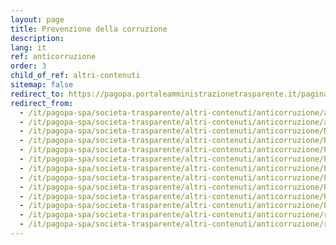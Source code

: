 ```yaml
---
layout: page
title: Prevenzione della corruzione
description: 
lang: it
ref: anticorruzione
order: 3
child_of_ref: altri-contenuti
sitemap: false
redirect_to: https://pagopa.portaleamministrazionetrasparente.it/pagina746_altri-contenuti.html
redirect_from:
  - /it/pagopa-spa/societa-trasparente/altri-contenuti/anticorruzione/accesso-civico-generalizzato/
  - /it/pagopa-spa/societa-trasparente/altri-contenuti/anticorruzione/accesso-civico/
  - /it/pagopa-spa/societa-trasparente/altri-contenuti/anticorruzione/Nomina-RPCT.pdf
  - /it/pagopa-spa/societa-trasparente/altri-contenuti/anticorruzione/PTPCT_2020-2022.pdf
  - /it/pagopa-spa/societa-trasparente/altri-contenuti/anticorruzione/PTPCT_all-1.pdf
  - /it/pagopa-spa/societa-trasparente/altri-contenuti/anticorruzione/PTPCT_all-2.pdf
  - /it/pagopa-spa/societa-trasparente/altri-contenuti/anticorruzione/PTPCT_all-3.pdf
  - /it/pagopa-spa/societa-trasparente/altri-contenuti/anticorruzione/PTPCT-2021-2023-all-1.pdf
  - /it/pagopa-spa/societa-trasparente/altri-contenuti/anticorruzione/PTPCT-2021-2023-all-2.pdf
  - /it/pagopa-spa/societa-trasparente/altri-contenuti/anticorruzione/PTPCT-2021-2023-all-3.pdf
  - /it/pagopa-spa/societa-trasparente/altri-contenuti/anticorruzione/PTPCT-2021-2023.pdf
  - /it/pagopa-spa/societa-trasparente/altri-contenuti/anticorruzione/registro_accessi.pdf
  - /it/pagopa-spa/societa-trasparente/altri-contenuti/anticorruzione/relazione-rptc-2020.pdf
---
```

